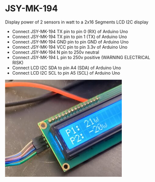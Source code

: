 # JSY-MK-194

  Display power of 2 sensors in watt to a 2x16 Segments LCD I2C display

  - Connect JSY-MK-194 TX pin to pin 0 (RX) of Arduino Uno
  - Connect JSY-MK-194 TX pin to pin 1 (TX) of Arduino Uno
  - Connect JSY-MK-194 GND pin to pin GND of Arduino Uno
  - Connect JSY-MK-194 VCC pin to pin 3.3v of Arduino Uno
  - Connect JSY-MK-194 N pin to 250v neutral
  - Connect JSY-MK-194 L pin to 250v positive (WARNING ELECTRICAL RISK)
  - Connect LCD I2C SDA to pin A4 (SDA) of Arduino Uno
  - Connect LCD I2C SCL to pin A5 (SCL) of Arduino Uno

![power](power.jpg)
